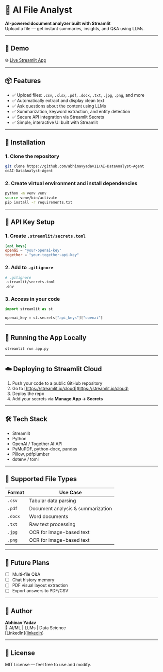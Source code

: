 # 📂 AI File Analyst

**AI-powered document analyzer built with Streamlit**  
Upload a file — get instant summaries, insights, and Q&A using LLMs.

---

## 🚀 Demo

🌐 [Live Streamlit App](https://your-app-url.streamlit.app)

---

## 📦 Features

- ✅ Upload files: `.csv`, `.xlsx`, `.pdf`, `.docx`, `.txt`, `.jpg`, `.png`, and more  
- ✅ Automatically extract and display clean text  
- ✅ Ask questions about the content using LLMs  
- ✅ Summarization, keyword extraction, and entity detection  
- ✅ Secure API integration via Streamlit Secrets  
- ✅ Simple, interactive UI built with Streamlit

---

## 🔧 Installation

### 1. Clone the repository

```bash
git clone https://github.com/abhinavyadav11/AI-DataAnalyst-Agent
cdAI-DataAnalyst-Agent
```

### 2. Create virtual environment and install dependencies

```bash
python -m venv venv
source venv/bin/activate 
pip install -r requirements.txt
```

---

## 🔐 API Key Setup

### 1. Create `.streamlit/secrets.toml`

```toml
[api_keys]
openai = "your-openai-key"
together = "your-together-api-key"
```

### 2. Add to `.gitignore`

```bash
# .gitignore
.streamlit/secrets.toml
.env
```

### 3. Access in your code

```python
import streamlit as st

openai_key = st.secrets["api_keys"]["openai"]
```

---

## 🧪 Running the App Locally

```bash
streamlit run app.py
```

---

## ☁️ Deploying to Streamlit Cloud

1. Push your code to a public GitHub repository  
2. Go to [https://streamlit.io/cloud](https://streamlit.io/cloud)  
3. Deploy the repo  
4. Add your secrets via **Manage App → Secrets**

---

## 🛠️ Tech Stack

- Streamlit  
- Python  
- OpenAI / Together AI API  
- PyMuPDF, python-docx, pandas  
- Pillow, pdfplumber  
- dotenv / toml

---

## 📄 Supported File Types

| Format   | Use Case                         |
|----------|----------------------------------|
| `.csv`   | Tabular data parsing             |
| `.pdf`   | Document analysis & summarization|
| `.docx`  | Word documents                   |
| `.txt`   | Raw text processing              |
| `.jpg`   | OCR for image-based text         |
| `.png`   | OCR for image-based text         |

---

## 🤖 Future Plans

- [ ] Multi-file Q&A  
- [ ] Chat history memory  
- [ ] PDF visual layout extraction  
- [ ] Export answers to PDF/CSV  

---

## 👤 Author

**Abhinav Yadav**  
💼 AI/ML | LLMs | Data Science  
[LinkedIn]([linkedin](https://www.linkedin.com/in/abhinav-yadav-70088a252/
)) 

---

## 📄 License

MIT License — feel free to use and modify.
